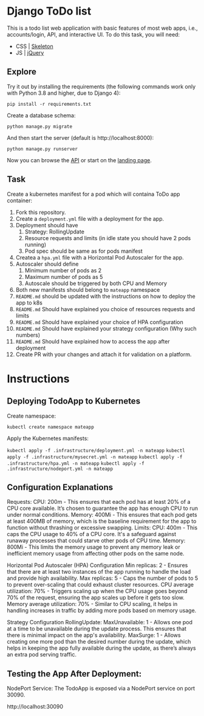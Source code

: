 # Django ToDo list

This is a todo list web application with basic features of most web apps, i.e., accounts/login, API, and interactive UI. To do this task, you will need:

- CSS | [Skeleton](http://getskeleton.com/)
- JS  | [jQuery](https://jquery.com/)

## Explore

Try it out by installing the requirements (the following commands work only with Python 3.8 and higher, due to Django 4):

```
pip install -r requirements.txt
```

Create a database schema:

```
python manage.py migrate
```

And then start the server (default is http://localhost:8000):

```
python manage.py runserver
```

Now you can browse the [API](http://localhost:8000/api/) or start on the [landing page](http://localhost:8000/).

## Task

Create a kubernetes manifest for a pod which will containa ToDo app container:

1. Fork this repository.
1. Create a `deployment.yml` file with a deployment for the app.
1. Deployment should have
    1. Strategy: RollingUpdate
    1. Resource requests and limits (in idle state you should have 2 pods running)
    1. Pod spec should be same as for pods manifest
1. Createa a `hpa.yml` file with a Horizontal Pod Autoscaler for the app.
1. Autoscaler should define
    1. Minimum number of pods as 2
    2. Maximum number of pods as 5
    3. Autoscale should be triggered by both CPU and Memory
1. Both new manifests should belong to `mateapp` namespace
1. `README.md` should be updated with the instructions on how to deploy the app to k8s
1. `README.md` Should have explained you choice of resources requests and limits
1. `README.md` Should have explained your choice of HPA configuration
1. `README.md` Should have explained your strategy configuration (Why such numbers)
1. `README.md` Should have explained how to access the app after deployment
1. Create PR with your changes and attach it for validation on a platform.


# Instructions

## Deploying TodoApp to Kubernetes

Create namespace:

`kubectl create namespace mateapp`

Apply the Kubernetes manifests:

`kubectl apply -f .infrastructure/deployment.yml -n mateapp`
`kubectl apply -f .infrastructure/mysecret.yml -n mateapp`
`kubectl apply -f .infrastructure/hpa.yml -n mateapp`
`kubectl apply -f .infrastructure/nodeport.yml -n mateapp`

## Configuration Explanations

Requests:
CPU: 200m - This ensures that each pod has at least 20% of a CPU core available. It’s chosen to guarantee the app has enough CPU to run under normal conditions.
Memory: 400Mi - This ensures that each pod gets at least 400MB of memory, which is the baseline requirement for the app to function without thrashing or excessive swapping.
Limits:
CPU: 400m - This caps the CPU usage to 40% of a CPU core. It's a safeguard against runaway processes that could starve other pods of CPU time.
Memory: 800Mi - This limits the memory usage to prevent any memory leak or inefficient memory usage from affecting other pods on the same node.

Horizontal Pod Autoscaler (HPA) Configuration
Min replicas: 2 - Ensures that there are at least two instances of the app running to handle the load and provide high availability.
Max replicas: 5 - Caps the number of pods to 5 to prevent over-scaling that could exhaust cluster resources.
CPU average utilization: 70% - Triggers scaling up when the CPU usage goes beyond 70% of the request, ensuring the app scales up before it gets too slow.
Memory average utilization: 70% - Similar to CPU scaling, it helps in handling increases in traffic by adding more pods based on memory usage.

Strategy Configuration
RollingUpdate:
MaxUnavailable: 1 - Allows one pod at a time to be unavailable during the update process. This ensures that there is minimal impact on the app's availability.
MaxSurge: 1 - Allows creating one more pod than the desired number during the update, which helps in keeping the app fully available during the update, as there’s always an extra pod serving traffic.

## Testing the App After Deployment:
NodePort Service: The TodoApp is exposed via a NodePort service on port 30090.

http://localhost:30090